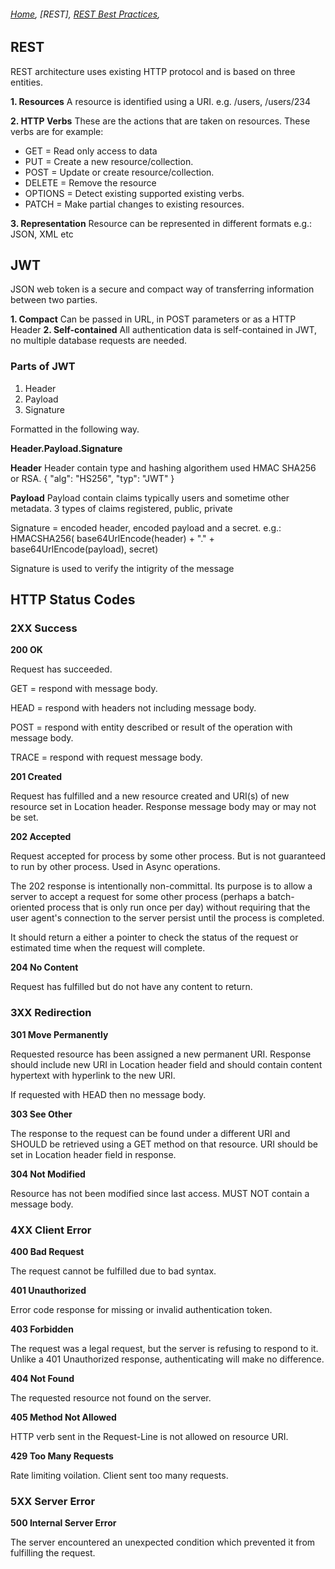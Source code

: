 ###### *[Home](https://tashbalrai.github.io)*, [REST], [REST Best Practices](https://tashbalrai.github.io/php/rest/basics2.html),

## REST
REST architecture uses existing HTTP protocol and is based on three entities.

**1. Resources**
A resource is identified using a URI. e.g. /users, /users/234

**2. HTTP Verbs**
These are the actions that are taken on resources. These verbs are for example:
- GET = Read only access to data
- PUT = Create a new resource/collection.
- POST = Update or create resource/collection.
- DELETE = Remove the resource
- OPTIONS = Detect existing supported existing verbs.
- PATCH = Make partial changes to existing resources.

**3. Representation**
Resource can be represented in different formats e.g.: JSON, XML etc

## JWT
JSON web token is a secure and compact way of transferring information between two parties.

**1. Compact** Can be passed in URL, in POST parameters or as a HTTP Header
**2. Self-contained** All authentication data is self-contained in JWT, no multiple database requests are needed.

### Parts of JWT 

1. Header 
2. Payload 
3. Signature 

Formatted in the following way.

**Header.Payload.Signature**

**Header** 
Header contain type and hashing algorithem used HMAC SHA256 or RSA.
{
  "alg": "HS256",
  "typ": "JWT"
}

**Payload**
Payload contain claims typically users and sometime other metadata. 3 types of claims registered, public, private

Signature = encoded header, encoded payload and a secret. e.g.:
HMACSHA256(
  base64UrlEncode(header) + "." +
  base64UrlEncode(payload),
  secret)

Signature is used to verify the intigrity of the message

## HTTP Status Codes

### 2XX Success

**200 OK** 

Request has succeeded.

GET = respond with message body.

HEAD = respond with headers not including message body.

POST = respond with entity described or result of the operation with message body.

TRACE = respond with request message body.


**201 Created** 

Request has fulfilled and a new resource created and URI(s) of new resource set in Location header. Response message body may or may not be set.

**202 Accepted**

Request accepted for process by some other process. But is not guaranteed to run by other process. Used in Async operations.

The 202 response is intentionally non-committal. Its purpose is to allow a server to accept a request for some other process (perhaps a batch-oriented process that is only run once per day) without requiring that the user agent's connection to the server persist until the process is completed.

It should return a either a pointer to check the status of the request or estimated time when the request will complete.

**204 No Content**

Request has fulfilled but do not have any content to return.

### 3XX Redirection

**301 Move Permanently**

Requested resource has been assigned a new permanent URI. Response should include new URI in Location header field and should contain content hypertext with hyperlink to the new URI.

If requested with HEAD then no message body.

**303 See Other**

The response to the request can be found under a different URI and SHOULD be retrieved using a GET method on that resource. URI should be set in Location header field in response.

**304 Not Modified**

Resource has not been modified since last access. MUST NOT contain a message body.

### 4XX Client Error

**400 Bad Request**

The request cannot be fulfilled due to bad syntax.

**401 Unauthorized**

Error code response for missing or invalid authentication token.

**403 Forbidden**

The request was a legal request, but the server is refusing to respond to it. Unlike a 401 Unauthorized response, authenticating will make no difference.

**404 Not Found**

The requested resource not found on the server.

**405 Method Not Allowed**

HTTP verb sent in the Request-Line is not allowed on resource URI.

**429 Too Many Requests**

Rate limiting voilation. Client sent too many requests.

### 5XX Server Error

**500 Internal Server Error**

The server encountered an unexpected condition which prevented it from fulfilling the request.




